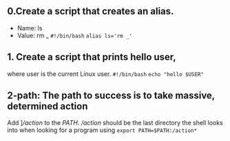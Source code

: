 ## 0.Create a script that creates an alias.

- Name: ls
- Value: rm _
  `#!/bin/bash`
  `alias ls='rm _'`

## 1. Create a script that prints hello user,

where user is the current Linux user.
`#!/bin/bash`
`echo "hello $USER" `

## 2-path: The path to success is to take massive, determined action

Add ]_/action_ to the _PATH_. _/action_ should be the last directory the shell looks into when looking for a program using
`export PATH=$PATH:/action*`
